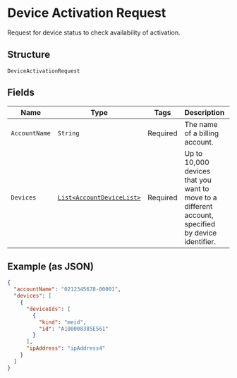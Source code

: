 
# Device Activation Request

Request for device status to check availability of activation.

## Structure

`DeviceActivationRequest`

## Fields

| Name | Type | Tags | Description | Getter | Setter |
|  --- | --- | --- | --- | --- | --- |
| `AccountName` | `String` | Required | The name of a billing account. | String getAccountName() | setAccountName(String accountName) |
| `Devices` | [`List<AccountDeviceList>`](../../doc/models/account-device-list.md) | Required | Up to 10,000 devices that you want to move to a different account, specified by device identifier. | List<AccountDeviceList> getDevices() | setDevices(List<AccountDeviceList> devices) |

## Example (as JSON)

```json
{
  "accountName": "0212345678-00001",
  "devices": [
    {
      "deviceIds": [
        {
          "kind": "meid",
          "id": "A100008385E561"
        }
      ],
      "ipAddress": "ipAddress4"
    }
  ]
}
```

